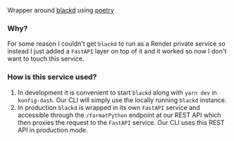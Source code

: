 Wrapper around [blackd](https://black.readthedocs.io/en/stable/usage_and_configuration/black_as_a_server.html) using [poetry](https://python-poetry.org/)

### Why?

For some reason I couldn't get `blackd` to run as a Render private service so instead I just added a `FastAPI` layer on top of it and it worked so now I don't want to touch this service.

### How is this service used?

1. In development it is convenient to start `blackd` along with `yarn dev` in `konfig-dash`. Our CLI will simply use the locally running `blackd` instance.
2. In production `blackd` is wrapped in its own `FastAPI` service and accessible
   through the `/formatPython` endpoint at our REST API which then proxies the
   request to the `FastAPI` service. Our CLI uses this REST API in production mode.
